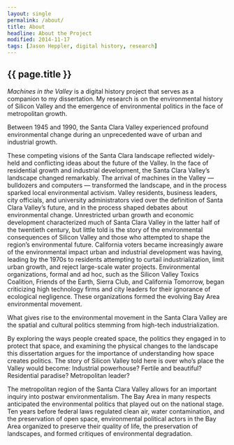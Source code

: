 ```yaml
---
layout: single
permalink: /about/
title: About
headline: About the Project
modified: 2014-11-17
tags: [Jason Heppler, digital history, research]
---
```


## {{ page.title }}

*Machines in the Valley* is a digital history project that serves as a 
companion to my dissertation. My research is on the environmental 
history of Silicon Valley and the emergence of environmental politics in 
the face of metropolitan growth.

Between 1945 and 1990, the Santa Clara Valley experienced profound 
environmental change during an unprecedented wave of urban and 
industrial growth.

These competing visions of the Santa Clara landscape reflected 
widely-held and conflicting ideas about the future of the Valley. In the 
face of residential growth and industrial development, the Santa Clara 
Valley’s landscape changed remarkably. The arrival of machines in the 
Valley — bulldozers and computers — transformed the landscape, and in 
the process sparked local environmental activism. Valley residents, 
business leaders, city officials, and university administrators vied 
over the definition of Santa Clara Valley’s future, and in the process 
shaped debates about environmental change. Unrestricted urban growth and 
economic development characterized much of Santa Clara Valley in the 
latter half of the twentieth century, but little told is the story of 
the environmental consequences of Silicon Valley and those who attempted 
to shape the region’s environmental future. California voters became 
increasingly aware of the environmental impact urban and industrial 
development was having, leading by the 1970s to residents attempting to 
curtail industrialization, limit urban growth, and reject large-scale 
water projects. Environmental organizations, formal and ad hoc, such as 
the Silicon Valley Toxics Coalition, Friends of the Earth, Sierra Club, 
and California Tomorrow, began criticizing high technology firms and 
city leaders for their ignorance of ecological negligence. These 
organizations formed the evolving Bay Area environmental movement.

What gives rise to the environmental movement in the Santa Clara Valley 
are the spatial and cultural politics stemming from high-tech 
industrialization.

By exploring the ways people created space, the politics they engaged in 
to protect that space, and examining the physical changes to the 
landscape this dissertation argues for the importance of understanding 
how space creates politics. The story of Silicon Valley told here is 
over who’s place the Valley would become: Industrial powerhouse? Fertile 
and beautiful? Residential paradise? Metropolitan leader?

The metropolitan region of the Santa Clara Valley allows for an 
important inquiry into postwar environmentalism. The Bay Area in many 
respects anticipated the environmental politics that played out on the 
national stage. Ten years before federal laws regulated clean air, water 
contamination, and the preservation of open space, environmental 
political actors in the Bay Area organized to preserve their quality of 
life, the preservation of landscapes, and formed critiques of 
environmental degradation.

